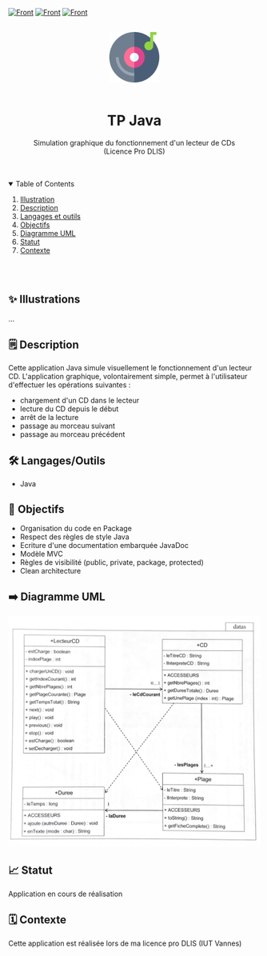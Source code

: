 [![Front](https://img.shields.io/badge/Formation-LicencePro-blue?style=flat)](https://)
[![Front](https://img.shields.io/badge/Context-TP-green?style=flat)](https://)
[![Front](https://img.shields.io/badge/Language-Java-DD448B?style=flat)](https://)



<br/>
<div align="center">
    <img src="images/cd-player.png" alt="Logo" width="20%">
    <br/>
    <br/>
    <h1 align="center">TP Java</h1>
</div>
  <p align="center">
    Simulation graphique du fonctionnement d'un lecteur de CDs 
    <br />(Licence Pro DLIS)
    <br />
  </p>


<br/>
<br/>

<!-- TABLE OF CONTENTS -->
<details open="open">
  <summary>Table of Contents</summary>

  <ol>
    <li><a href="#illustrations">Illustration</a></li>
    <li><a href="#description">Description</a></li>
    <li><a href="#langages">Langages et outils</a></li>
    <li><a href="#objectifs">Objectifs</a></li>
    <li><a href="#uml">Diagramme UML</a></li>
    <li><a href="#statut">Statut</a></li>
    <li><a href="#contexte">Contexte</a></li>
  </ol>
</details>

<br>
<br>



## ✨ Illustrations <a id="illustrations"></a>
...


## 🗒 Description <a id="description"></a>
Cette application Java simule visuellement le fonctionnement d'un lecteur CD. 
L'application graphique, volontairement simple, permet à l'utilisateur d'effectuer les opérations suivantes :
- chargement d'un CD dans le lecteur
- lecture du CD depuis le début
- arrêt de la lecture
- passage au morceau suivant
- passage au morceau précédent


## 🛠 Langages/Outils <a id="langages"></a>
- Java


## 🎯 Objectifs <a id="objectifs"></a>
- Organisation du code en Package
- Respect des règles de style Java
- Ecriture d'une documentation embarquée JavaDoc
- Modèle MVC
- Règles de visibilité (public, private, package, protected)
- Clean architecture

## ➡️ Diagramme UML <a id="uml"></a>
![illustration](images/uml.png)



## 📈 Statut <a id="statut"></a>

Application en cours de réalisation


## 🗓 Contexte <a id="contexte"> </a>

Cette application est réalisée lors de ma licence pro DLIS (IUT Vannes)

